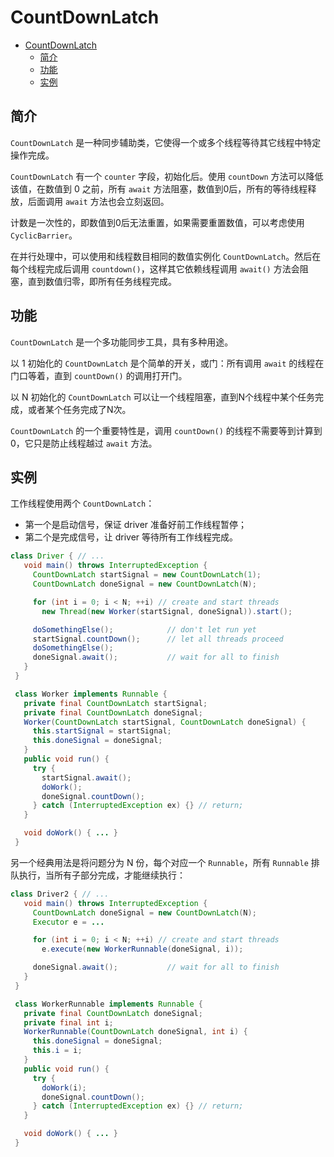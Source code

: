 # CountDownLatch

- [CountDownLatch](#countdownlatch)
  - [简介](#%e7%ae%80%e4%bb%8b)
  - [功能](#%e5%8a%9f%e8%83%bd)
  - [实例](#%e5%ae%9e%e4%be%8b)

## 简介

`CountDownLatch` 是一种同步辅助类，它使得一个或多个线程等待其它线程中特定操作完成。

`CountDownLatch` 有一个 `counter` 字段，初始化后。使用 `countDown` 方法可以降低该值，在数值到 0 之前，所有 `await` 方法阻塞，数值到0后，所有的等待线程释放，后面调用 `await` 方法也会立刻返回。

计数是一次性的，即数值到0后无法重置，如果需要重置数值，可以考虑使用 `CyclicBarrier`。

在并行处理中，可以使用和线程数目相同的数值实例化 `CountDownLatch`。然后在每个线程完成后调用 `countdown()`，这样其它依赖线程调用 `await()` 方法会阻塞，直到数值归零，即所有任务线程完成。

## 功能

`CountDownLatch` 是一个多功能同步工具，具有多种用途。

以 1 初始化的 `CountDownLatch` 是个简单的开关，或门：所有调用 `await` 的线程在门口等着，直到 `countDown()` 的调用打开门。

以 N 初始化的 `CountDownLatch` 可以让一个线程阻塞，直到N个线程中某个任务完成，或者某个任务完成了N次。

`CountDownLatch` 的一个重要特性是，调用 `countDown()` 的线程不需要等到计算到0，它只是防止线程越过 `await` 方法。

## 实例

工作线程使用两个 `CountDownLatch`：

- 第一个是启动信号，保证 driver 准备好前工作线程暂停；
- 第二个是完成信号，让 driver 等待所有工作线程完成。

```java
class Driver { // ...
   void main() throws InterruptedException {
     CountDownLatch startSignal = new CountDownLatch(1);
     CountDownLatch doneSignal = new CountDownLatch(N);

     for (int i = 0; i < N; ++i) // create and start threads
       new Thread(new Worker(startSignal, doneSignal)).start();

     doSomethingElse();            // don't let run yet
     startSignal.countDown();      // let all threads proceed
     doSomethingElse();
     doneSignal.await();           // wait for all to finish
   }
 }

 class Worker implements Runnable {
   private final CountDownLatch startSignal;
   private final CountDownLatch doneSignal;
   Worker(CountDownLatch startSignal, CountDownLatch doneSignal) {
     this.startSignal = startSignal;
     this.doneSignal = doneSignal;
   }
   public void run() {
     try {
       startSignal.await();
       doWork();
       doneSignal.countDown();
     } catch (InterruptedException ex) {} // return;
   }

   void doWork() { ... }
 }
```

另一个经典用法是将问题分为 N 份，每个对应一个 `Runnable`，所有 `Runnable` 排队执行，当所有子部分完成，才能继续执行：

```java
class Driver2 { // ...
   void main() throws InterruptedException {
     CountDownLatch doneSignal = new CountDownLatch(N);
     Executor e = ...

     for (int i = 0; i < N; ++i) // create and start threads
       e.execute(new WorkerRunnable(doneSignal, i));

     doneSignal.await();           // wait for all to finish
   }
 }

 class WorkerRunnable implements Runnable {
   private final CountDownLatch doneSignal;
   private final int i;
   WorkerRunnable(CountDownLatch doneSignal, int i) {
     this.doneSignal = doneSignal;
     this.i = i;
   }
   public void run() {
     try {
       doWork(i);
       doneSignal.countDown();
     } catch (InterruptedException ex) {} // return;
   }

   void doWork() { ... }
 }
```
